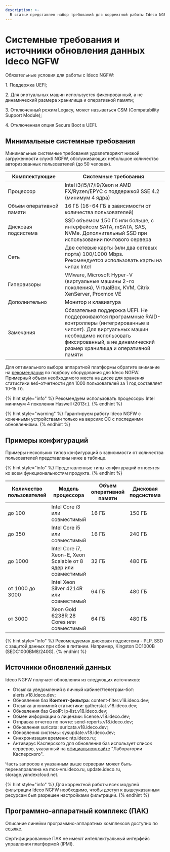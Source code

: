 ```yaml
---
description: >-
  В статье представлен набор требований для корректной работы Ideco NGFW, примеры конфигураций и источники обновлений данных.
---
```


# Системные требования и источники обновления данных Ideco NGFW

Обязательные условия для работы с Ideco NGFW:

1\. Поддержка UEFI;

2\. Для виртуальных машин используется фиксированный, а не динамический размера хранилища и оперативной памяти;

3\. Отключенный режим Legacy, может называться CSM (Compatability Support Module);

4\. Отключенная опция Secure Boot в UEFI.

## Минимальные системные требования

Минимальные системные требования удовлетворяют низкой загруженности служб NGFW, обслуживающих небольшое количество авторизованных пользователей (до 50 человек).

<table><thead><tr><th width="164">Комплектующие</th><th>Системные требования</th></tr></thead><tbody><tr><td>Процессор</td><td>Intel i3/i5/i7/i9/Xeon и AMD FX/Ryzen/EPYC с поддержкой SSE 4.2 (минимум 4 ядра)</td></tr><tr><td>Объем оперативной памяти</td><td>16 ГБ (16-64 ГБ в зависимости от количества пользователей)</td></tr><tr><td>Дисковая подсистема</td><td>SSD объемом 150 Гб или больше, с интерфейсом SATA, mSATA, SAS, NVMe. Дополнительный SSD при использовании почтового сервера</td></tr><tr><td>Сеть</td><td>Две сетевые карты (или два сетевых порта) 100/1000 Mbps. Рекомендуется использовать карты на чипах Intel</td></tr><tr><td>Гипервизоры</td><td>VMware, Microsoft Hyper-V (виртуальные машины 2-го поколения), VirtualBox, KVM, Citrix XenServer, Proxmox VE</td></tr><tr><td>Дополнительно</td><td>Монитор и клавиатура</td></tr><tr><td>Замечания</td><td>Обязательна поддержка UEFI. Не поддерживаются программные RAID-контроллеры (интегрированные в чипсет). Для виртуальных машин необходимо использовать фиксированный, а не динамический размер хранилища и оперативной памяти</td></tr></tbody></table>

Для оптимального выбора аппаратной платформы обратите внимание на [рекомендации](/recipes/popular-recipes/choosing-hardware-platform.md) по подбору оборудования для Ideco NGFW. Примерный объем необходимого места на диске для хранения статистики веб-отчетности для 1000 пользователей за 1 год составляет 10-15 Гб.

{% hint style="info" %}
Рекомендуем использовать процессоры Intel минимум 4 поколения Haswell (2013г.). 
{% endhint %}

{% hint style="warning" %}
Гарантируем работу Ideco NGFW с конечными устройствами только на версиях ОС с последними обновлениями.
{% endhint %}

## Примеры конфигураций

Примеры нескольких типов конфигураций в зависимости от количества пользователей представлены ниже в таблице.

{% hint style="info" %}
Представленные типы конфигураций относятся ко всем функциональностям продукта.
{% endhint %}

<table data-full-width="false"><thead><tr><th width="167">Количество пользователей</th><th width="161">Модель процессора</th><th width="114">Объем оперативной памяти</th><th width="124">Дисковая подсистема</th><th>Сетевые адаптеры</th></tr></thead><tbody><tr><td>до 100</td><td>Intel Core i3 или совместимый</td><td>16 ГБ</td><td>150 ГБ</td><td>2 шт.</td></tr><tr><td>до 350</td><td>Intel Core i5 или совместимый</td><td>16 ГБ</td><td>240 ГБ</td><td>2 шт.</td></tr><tr><td>до 1000</td><td>Intel Core i7, Xeon-E, Xeon Scalable от 8 ядер или совместимый</td><td>32 ГБ</td><td>480 ГБ</td><td>2 шт.</td></tr><tr><td>от 1000 до 3000</td><td>Intel Xeon Silver 4214R или совместимый</td><td>64 ГБ</td><td>480 ГБ</td><td>2 шт.</td></tr><tr><td>от 3000</td><td>Xeon Gold 6238R 28 Cores или совместимый</td><td>64 ГБ</td><td>480 ГБ</td><td>2 шт.</td></tr></tbody></table>

{% hint style="info" %}
Рекомендуемая дисковая подсистема - PLP, SSD с защитой данных при сбое в питании. Например, Kingston DC1000B (SEDC1000BM8/240G).
{% endhint %}

## Источники обновлений данных

Ideco NGFW получает обновления из следующих источников:

* Отсылка уведомлений в личный кабинет/телеграм-бот: alerts.v18.ideco.dev; 
* Обновление баз **Контент-фильтра**: content-filter.v18.ideco.dev;
* Отсылка анонимной статистики: gatherstat.v18.ideco.dev;
* Обновления баз GeoIP: ip-list.v18.ideco.dev;
* Обмен информации о лицензии: license.v18.ideco.dev;
* Отправка отчетов по почте: send-reports.v18.ideco.dev;
* Обновления suricata: suricata.v18.ideco.dev;
* Обновления системы: sysupdate.v18.ideco.dev;
* Синхронизация времени: ntp.ideco.ru;
* Антивирус Касперского для обновления баз использует список серверов, указанный на [официальном сайте](https://support.kaspersky.ru/common/start/6105) "Лаборатории Касперского".

Часть запросов к указанным выше серверам может быть перенаправлена на mcs-vm.ideco.ru, update.ideco.ru, storage.yandexcloud.net.

{% hint style="info" %}
Для корректной работы всех модулей фильтрации Ideco NGFW необходимо, чтобы доступ к вышеуказанным ресурсам был разрешен настройками фильтрации.
{% endhint %}

## Программно-аппаратный комплекс (ПАК)

Описание линейки программно-аппаратных комплексов доступно по [ссылке](https://ideco.ru/apparatnye-resheniya).
 
Сертифицированные ПАК не имеют интеллектуальный интерфейс управления платформой (IPMI).